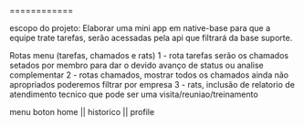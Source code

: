 ============


escopo do projeto:
Elaborar uma mini app em native-base para que a equipe trate tarefas, serão acessadas pela api que filtrará da base suporte.

Rotas menu (tarefas, chamados e rats)
1 - rota tarefas serão os chamados setados por membro para dar o devido avanço de status ou analise complementar 
2 - rotas chamados, mostrar todos os chamados ainda não apropriados poderemos filtrar por empresa
3 - rats, inclusão de relatorio de atendimento tecnico que pode ser uma visita/reuniao/treinamento

menu boton 
home || historico || profile